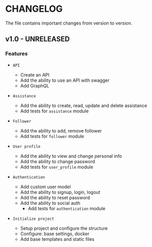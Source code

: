 # CHANGELOG

The file contains important changes from version to version.

## v1.0 - UNRELEASED

### Features

* `API`
  * Create an API
  * Add the ability to use an API with swagger 
  * Add GraphQL

* `Assistance`
  * Add the ability to create, read, update and delete assistance
  * Add tests for `assistance` module 

* `Follower`
  * Add the ability to add, remove follower
  * Add tests for `follower` module 

* `User profile`
  * Add the ability to view and change personal info
  * Add the ability to change password
  * Add tests for `user_profile` module 

* `Authentication`
  * Add custom user model
  * Add the ability to signup, login, logout
  * Add the ability to reset password
  * Add the ability to social auth
    * Add tests for `authentication` module 

* `Initialize project`
  * Setup project and configure the structure
  * Configure: base settings, docker
  * Add base templates and static files